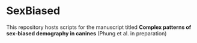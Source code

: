 # SexBiased

This repository hosts scripts for the manuscript titled **Complex patterns of sex-biased demography in canines** (Phung et al. in preparation)
